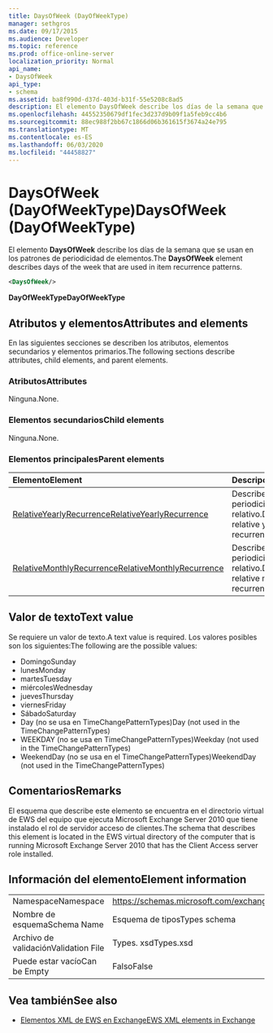 ```yaml
---
title: DaysOfWeek (DayOfWeekType)
manager: sethgros
ms.date: 09/17/2015
ms.audience: Developer
ms.topic: reference
ms.prod: office-online-server
localization_priority: Normal
api_name:
- DaysOfWeek
api_type:
- schema
ms.assetid: ba8f990d-d37d-403d-b31f-55e5208c8ad5
description: El elemento DaysOfWeek describe los días de la semana que se usan en los patrones de periodicidad de elementos.
ms.openlocfilehash: 44552350679df1fec3d237d9b09f1a5feb9cc4b6
ms.sourcegitcommit: 88ec988f2bb67c1866d06b361615f3674a24e795
ms.translationtype: MT
ms.contentlocale: es-ES
ms.lasthandoff: 06/03/2020
ms.locfileid: "44458827"
---
```

# <a name="daysofweek-dayofweektype"></a><span data-ttu-id="0822d-103">DaysOfWeek (DayOfWeekType)</span><span class="sxs-lookup"><span data-stu-id="0822d-103">DaysOfWeek (DayOfWeekType)</span></span>

<span data-ttu-id="0822d-104">El elemento **DaysOfWeek** describe los días de la semana que se usan en los patrones de periodicidad de elementos.</span><span class="sxs-lookup"><span data-stu-id="0822d-104">The **DaysOfWeek** element describes days of the week that are used in item recurrence patterns.</span></span> 
  
```xml
<DaysOfWeek/>
```

<span data-ttu-id="0822d-105">**DayOfWeekType**</span><span class="sxs-lookup"><span data-stu-id="0822d-105">**DayOfWeekType**</span></span>

## <a name="attributes-and-elements"></a><span data-ttu-id="0822d-106">Atributos y elementos</span><span class="sxs-lookup"><span data-stu-id="0822d-106">Attributes and elements</span></span>

<span data-ttu-id="0822d-107">En las siguientes secciones se describen los atributos, elementos secundarios y elementos primarios.</span><span class="sxs-lookup"><span data-stu-id="0822d-107">The following sections describe attributes, child elements, and parent elements.</span></span>
  
### <a name="attributes"></a><span data-ttu-id="0822d-108">Atributos</span><span class="sxs-lookup"><span data-stu-id="0822d-108">Attributes</span></span>

<span data-ttu-id="0822d-109">Ninguna.</span><span class="sxs-lookup"><span data-stu-id="0822d-109">None.</span></span>
  
### <a name="child-elements"></a><span data-ttu-id="0822d-110">Elementos secundarios</span><span class="sxs-lookup"><span data-stu-id="0822d-110">Child elements</span></span>

<span data-ttu-id="0822d-111">Ninguna.</span><span class="sxs-lookup"><span data-stu-id="0822d-111">None.</span></span>
  
### <a name="parent-elements"></a><span data-ttu-id="0822d-112">Elementos principales</span><span class="sxs-lookup"><span data-stu-id="0822d-112">Parent elements</span></span>

|<span data-ttu-id="0822d-113">**Elemento**</span><span class="sxs-lookup"><span data-stu-id="0822d-113">**Element**</span></span>|<span data-ttu-id="0822d-114">**Descripción**</span><span class="sxs-lookup"><span data-stu-id="0822d-114">**Description**</span></span>|
|:-----|:-----|
|[<span data-ttu-id="0822d-115">RelativeYearlyRecurrence</span><span class="sxs-lookup"><span data-stu-id="0822d-115">RelativeYearlyRecurrence</span></span>](relativeyearlyrecurrence.md) <br/> |<span data-ttu-id="0822d-116">Describe un patrón de periodicidad anual relativo.</span><span class="sxs-lookup"><span data-stu-id="0822d-116">Describes a relative yearly recurrence pattern.</span></span>  <br/> |
|[<span data-ttu-id="0822d-117">RelativeMonthlyRecurrence</span><span class="sxs-lookup"><span data-stu-id="0822d-117">RelativeMonthlyRecurrence</span></span>](relativemonthlyrecurrence.md) <br/> |<span data-ttu-id="0822d-118">Describe un patrón de periodicidad mensual relativo.</span><span class="sxs-lookup"><span data-stu-id="0822d-118">Describes a relative monthly recurrence pattern.</span></span>  <br/> |
   
## <a name="text-value"></a><span data-ttu-id="0822d-119">Valor de texto</span><span class="sxs-lookup"><span data-stu-id="0822d-119">Text value</span></span>

<span data-ttu-id="0822d-120">Se requiere un valor de texto.</span><span class="sxs-lookup"><span data-stu-id="0822d-120">A text value is required.</span></span> <span data-ttu-id="0822d-121">Los valores posibles son los siguientes:</span><span class="sxs-lookup"><span data-stu-id="0822d-121">The following are the possible values:</span></span>
  
- <span data-ttu-id="0822d-122">Domingo</span><span class="sxs-lookup"><span data-stu-id="0822d-122">Sunday</span></span>    
- <span data-ttu-id="0822d-123">lunes</span><span class="sxs-lookup"><span data-stu-id="0822d-123">Monday</span></span>    
- <span data-ttu-id="0822d-124">martes</span><span class="sxs-lookup"><span data-stu-id="0822d-124">Tuesday</span></span>   
- <span data-ttu-id="0822d-125">miércoles</span><span class="sxs-lookup"><span data-stu-id="0822d-125">Wednesday</span></span>    
- <span data-ttu-id="0822d-126">jueves</span><span class="sxs-lookup"><span data-stu-id="0822d-126">Thursday</span></span>    
- <span data-ttu-id="0822d-127">viernes</span><span class="sxs-lookup"><span data-stu-id="0822d-127">Friday</span></span>    
- <span data-ttu-id="0822d-128">Sábado</span><span class="sxs-lookup"><span data-stu-id="0822d-128">Saturday</span></span>    
- <span data-ttu-id="0822d-129">Day (no se usa en TimeChangePatternTypes)</span><span class="sxs-lookup"><span data-stu-id="0822d-129">Day (not used in the TimeChangePatternTypes)</span></span>    
- <span data-ttu-id="0822d-130">WEEKDAY (no se usa en TimeChangePatternTypes)</span><span class="sxs-lookup"><span data-stu-id="0822d-130">Weekday (not used in the TimeChangePatternTypes)</span></span>    
- <span data-ttu-id="0822d-131">WeekendDay (no se usa en el TimeChangePatternTypes)</span><span class="sxs-lookup"><span data-stu-id="0822d-131">WeekendDay (not used in the TimeChangePatternTypes)</span></span>
    
## <a name="remarks"></a><span data-ttu-id="0822d-132">Comentarios</span><span class="sxs-lookup"><span data-stu-id="0822d-132">Remarks</span></span>

<span data-ttu-id="0822d-133">El esquema que describe este elemento se encuentra en el directorio virtual de EWS del equipo que ejecuta Microsoft Exchange Server 2010 que tiene instalado el rol de servidor acceso de clientes.</span><span class="sxs-lookup"><span data-stu-id="0822d-133">The schema that describes this element is located in the EWS virtual directory of the computer that is running Microsoft Exchange Server 2010 that has the Client Access server role installed.</span></span>
  
## <a name="element-information"></a><span data-ttu-id="0822d-134">Información del elemento</span><span class="sxs-lookup"><span data-stu-id="0822d-134">Element information</span></span>

|||
|:-----|:-----|
|<span data-ttu-id="0822d-135">Namespace</span><span class="sxs-lookup"><span data-stu-id="0822d-135">Namespace</span></span>  <br/> |https://schemas.microsoft.com/exchange/services/2006/types  <br/> |
|<span data-ttu-id="0822d-136">Nombre de esquema</span><span class="sxs-lookup"><span data-stu-id="0822d-136">Schema Name</span></span>  <br/> |<span data-ttu-id="0822d-137">Esquema de tipos</span><span class="sxs-lookup"><span data-stu-id="0822d-137">Types schema</span></span>  <br/> |
|<span data-ttu-id="0822d-138">Archivo de validación</span><span class="sxs-lookup"><span data-stu-id="0822d-138">Validation File</span></span>  <br/> |<span data-ttu-id="0822d-139">Types. xsd</span><span class="sxs-lookup"><span data-stu-id="0822d-139">Types.xsd</span></span>  <br/> |
|<span data-ttu-id="0822d-140">Puede estar vacío</span><span class="sxs-lookup"><span data-stu-id="0822d-140">Can be Empty</span></span>  <br/> |<span data-ttu-id="0822d-141">Falso</span><span class="sxs-lookup"><span data-stu-id="0822d-141">False</span></span>  <br/> |
   
## <a name="see-also"></a><span data-ttu-id="0822d-142">Vea también</span><span class="sxs-lookup"><span data-stu-id="0822d-142">See also</span></span>

- [<span data-ttu-id="0822d-143">Elementos XML de EWS en Exchange</span><span class="sxs-lookup"><span data-stu-id="0822d-143">EWS XML elements in Exchange</span></span>](ews-xml-elements-in-exchange.md)

